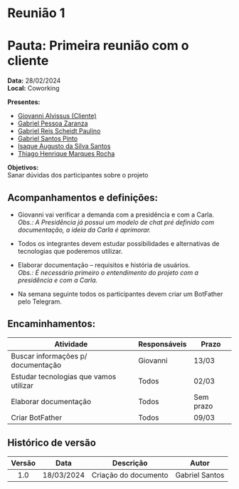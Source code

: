 # Reunião 1

# Pauta: Primeira reunião com o cliente

**Data:** 28/02/2024  
**Local:** Coworking  

**Presentes:**  
- [Giovanni Alvissus (Cliente)](https://github.com/giovanni1106)<br>
- [Gabriel Pessoa Zaranza](https://github.com/GZaranza)<br>
- [Gabriel Reis Scheidt Paulino](https://github.com/Gxaite)<br>
- [Gabriel Santos Pinto](https://github.com/GabrielSPinto)<br>
- [Isaque Augusto da Silva Santos](https://github.com/seraphritt)<br>
- [Thiago Henrique Marques Rocha](https://github.com/ThiagoMarquesAeroespacial)<br>

**Objetivos:**  
Sanar dúvidas dos participantes sobre o projeto  

## Acompanhamentos e definições:  

- Giovanni vai verificar a demanda com a presidência e com a Carla.  
  *Obs.: A Presidência já possui um modelo de chat pré definido com documentação, a ideia da Carla é aprimorar.*

- Todos os integrantes devem estudar possibilidades e alternativas de tecnologias que poderemos utilizar.

- Elaborar documentação – requisitos e história de usuários.  
  *Obs.: É necessário primeiro o entendimento do projeto com a presidência e com a Carla.*

- Na semana seguinte todos os participantes devem criar um BotFather pelo Telegram.

## Encaminhamentos:

| Atividade                            | Responsáveis | Prazo   |
|--------------------------------------|--------------|---------|
| Buscar informações p/ documentação   | Giovanni     | 13/03   |
| Estudar tecnologias que vamos utilizar | Todos      | 02/03   |
| Elaborar documentação                | Todos        | Sem prazo |
| Criar BotFather                      | Todos        | 09/03   |


## Histórico de versão

| Versão |    Data    |                       Descrição                       |      Autor       |
| :----: | :--------: | :---------------------------------------------------: | :--------------: |
|  1.0   | 18/03/2024 |           Criação do documento                        |  Gabriel Santos  |